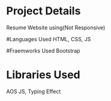# Project Details
Resume Website using(Not Responsive)

#Languages Used
HTML, CSS, JS

#Fraemworks Used
Bootstrap

# Libraries Used
AOS JS, Typing Effect
